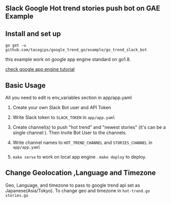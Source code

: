 ## Slack Google Hot trend stories push bot on GAE Example

## Install and set up

`go get -u github.com/tacogips/google_trend_go/example/go_trend_slack_bot`

this example work on google app engine standard on go1.8.

[check google app engine tutorial](https://cloud.google.com/appengine/docs/standard/go/runtime)

## Basic Usage

All you need to edit is env_variables section in app/app.yaml

1. Create your own Slack Bot user and API Token

2. Write Slack token to `SLACK_TOKEN` in `app/app.yaml`

3. Create channel(s) to push "hot trend" and "newest stories" (it's can be a single channel ).
   Then Invite Bot User to the channels.

4. Write channel names to `HOT_TREND_CHANNEL` and `STORIES_CHANNEL` in  `app/app.yaml`

5. `make serve` to work on local app engine . `make deploy` to deploy.

##  Change Geolocation ,Language and Timezone
Geo, Language, and timezone to pass to google trend api set as Japanese(Asia/Tokyo).
To change geo and timezone in `hot-trend.go` `stories.go`

